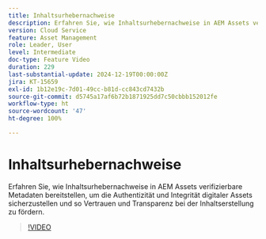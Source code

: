 ```yaml
---
title: Inhaltsurhebernachweise
description: Erfahren Sie, wie Inhaltsurhebernachweise in AEM Assets verifizierbare Metadaten bereitstellen, um die Authentizität und Integrität digitaler Assets sicherzustellen.
version: Cloud Service
feature: Asset Management
role: Leader, User
level: Intermediate
doc-type: Feature Video
duration: 229
last-substantial-update: 2024-12-19T00:00:00Z
jira: KT-15659
exl-id: 1b12e19c-7d01-49cc-b81d-cc843cd7432b
source-git-commit: d5745a17af6b72b1871925dd7c50cbbb152012fe
workflow-type: ht
source-wordcount: '47'
ht-degree: 100%

---
```



# Inhaltsurhebernachweise

Erfahren Sie, wie Inhaltsurhebernachweise in AEM Assets verifizierbare Metadaten bereitstellen, um die Authentizität und Integrität digitaler Assets sicherzustellen und so Vertrauen und Transparenz bei der Inhaltserstellung zu fördern.

>[!VIDEO](https://video.tv.adobe.com/v/3441700/?learn=on&enablevpops)
